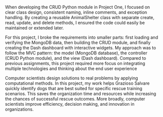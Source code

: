 When developing the CRUD Python module in Project One, I focused on clear class design, consistent naming, inline comments, and exception handling.
By creating a reusable AnimalShelter class with separate create, read, update, and delete methods, I ensured the code could easily be maintained or extended later.

For this project, I broke the requirements into smaller parts: first loading and verifying the MongoDB data, then building the CRUD module, and finally creating the Dash dashboard with interactive widgets.
My approach was to follow the MVC pattern: the model (MongoDB database), the controller (CRUD Python module), and the view (Dash dashboard). Compared to previous assignments, this project required more focus on integrating multiple technologies and thinking about the end user experience

Computer scientists design solutions to real problems by applying computational methods. In this project, my work helps Grazioso Salvare quickly identify dogs that are best suited for specific rescue training scenarios.
This saves the organization time and resources while increasing the chances of successful rescue outcomes. More broadly, computer scientists improve efficiency, decision making, and innovation in organizations.
